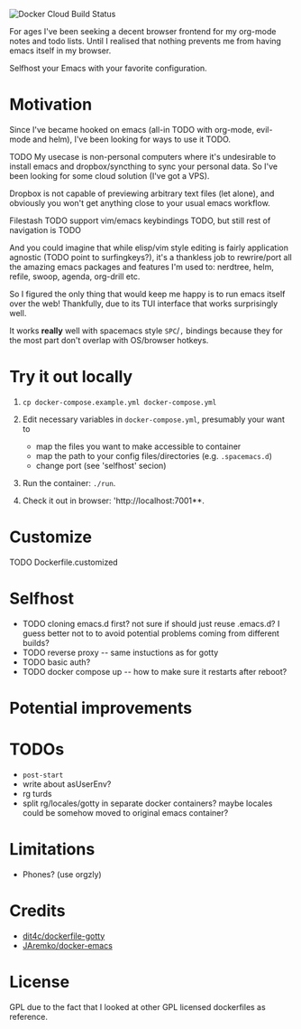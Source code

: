 ![Docker Cloud Build Status](https://img.shields.io/docker/cloud/build/karlicoss/cloudmacs)

For ages I've been seeking a decent browser frontend for my org-mode notes and todo lists. Until I realised that nothing prevents me from having emacs itself in my browser.

Selfhost your Emacs with your favorite configuration.

# Motivation
Since I've became hooked on emacs (all-in TODO with org-mode, evil-mode and helm), I've been looking for ways to use it TODO.

TODO My usecase is non-personal computers where it's undesirable to install emacs and dropbox/syncthing to sync your personal data. 
So I've been looking for some cloud solution (I've got a VPS).

Dropbox is not capable of previewing arbitrary text files (let alone), and obviously you won't get anything close to your usual emacs workflow.

Filestash TODO support vim/emacs keybindings TODO, but still rest of navigation is TODO

And you could imagine that while elisp/vim style editing is fairly application agnostic (TODO point to surfingkeys?), it's a thankless job to rewrire/port all the amazing emacs packages and features 
I'm used to: nerdtree, helm, refile, swoop, agenda, org-drill etc.

So I figured the only thing that would keep me happy is to run emacs itself over the web! Thankfully, due to its TUI interface that works surprisingly well.

It works **really** well with spacemacs style `SPC`/`,` bindings because they for the most part don't overlap with OS/browser hotkeys.

# Try it out locally 
1. `cp docker-compose.example.yml docker-compose.yml`
2. Edit necessary variables in `docker-compose.yml`, presumably your want to
   * map the files you want to make accessible to container
   * map the path to your config files/directories (e.g. `.spacemacs.d`)
   * change port (see 'selfhost' secion)
3. Run the container: `./run`.

4. Check it out in browser: 'http://localhost:7001**.

# Customize
 TODO Dockerfile.customized

# Selfhost
* TODO cloning emacs.d first? not sure if should just reuse .emacs.d? I guess better not to to avoid potential problems coming from different builds?
* TODO reverse proxy -- same instuctions as for gotty
* TODO basic auth?
* TODO docker compose up -- how to make sure it restarts after reboot?

# Potential improvements


# TODOs
* `post-start`
* write about asUserEnv?
* rg turds
* split rg/locales/gotty in separate docker containers? maybe locales could be somehow moved to original emacs container?

# Limitations
* Phones? (use orgzly)

# Credits
* [dit4c/dockerfile-gotty](https://github.com/dit4c/dockerfile-gotty)
* [JAremko/docker-emacs](https://github.com/JAremko/docker-emacs)

# License
GPL due to the fact that I looked at other GPL licensed dockerfiles as reference.
